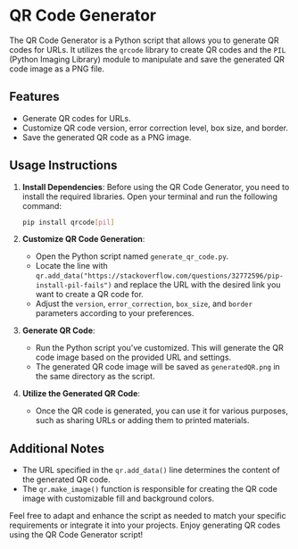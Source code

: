 # QR Code Generator

The QR Code Generator is a Python script that allows you to generate QR codes for URLs. It utilizes the `qrcode` library to create QR codes and the `PIL` (Python Imaging Library) module to manipulate and save the generated QR code image as a PNG file.

## Features

- Generate QR codes for URLs.
- Customize QR code version, error correction level, box size, and border.
- Save the generated QR code as a PNG image.

## Usage Instructions

1. **Install Dependencies**: Before using the QR Code Generator, you need to install the required libraries. Open your terminal and run the following command:
   
   ```bash
   pip install qrcode[pil]
   ```

2. **Customize QR Code Generation**:
   - Open the Python script named `generate_qr_code.py`.
   - Locate the line with `qr.add_data("https://stackoverflow.com/questions/32772596/pip-install-pil-fails")` and replace the URL with the desired link you want to create a QR code for.
   - Adjust the `version`, `error_correction`, `box_size`, and `border` parameters according to your preferences.

3. **Generate QR Code**:
   - Run the Python script you've customized. This will generate the QR code image based on the provided URL and settings.
   - The generated QR code image will be saved as `generatedQR.png` in the same directory as the script.

4. **Utilize the Generated QR Code**:
   - Once the QR code is generated, you can use it for various purposes, such as sharing URLs or adding them to printed materials.

## Additional Notes

- The URL specified in the `qr.add_data()` line determines the content of the generated QR code.
- The `qr.make_image()` function is responsible for creating the QR code image with customizable fill and background colors.

Feel free to adapt and enhance the script as needed to match your specific requirements or integrate it into your projects. Enjoy generating QR codes using the QR Code Generator script!
